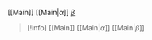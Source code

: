 [[Main]] [[Main|$\alpha$]] [$\beta$](Main.md)

> [!info]
> [[Main]] [[Main|$\alpha$]] [[Main|$\beta$]]